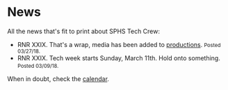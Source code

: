 <!-- title: News -->
<!-- categories: pages -->
<!-- tags: news -->
<!-- published: 2017-06-06T22:30:00-05:00 -->
<!-- updated: 2018-03-27T10:00:00-05:00 -->
<!-- summary: All the news that's fit to print about SPHS Tech Crew. -->

# News

All the news that's fit to print about SPHS Tech Crew:

* RNR XXIX. That's a wrap, media has been added to [productions](productions.html). <small>Posted 03/27/18.</small>
* RNR XXIX. Tech week starts Sunday, March 11th. Hold onto something. <small>Posted 03/09/18.</small>

When in doubt, check the [calendar](calendar.html).

<!-- EOF -->
